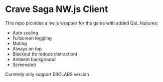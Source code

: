 # Crave Saga NW.js Client

This repo provides a nw.js wrapper for the game with added QoL features:

* Auto scaling
* Fullscreen toggling
* Muting
* Always on top
* Blackout (to reduce distraction)
* Ambient background
* Screenshot

Currently only support EROLABS version
